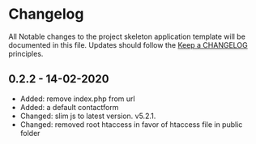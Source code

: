 # Changelog
All Notable changes to the project skeleton application template will be documented in this file. Updates should follow the [Keep a CHANGELOG](http://keepachangelog.com/) principles.

## 0.2.2 - 14-02-2020
- Added: remove index.php from url
- Added: a default contactform
- Changed: slim js to latest version. v5.2.1.
- Changed: removed root htaccess in favor of htaccess file in public folder
